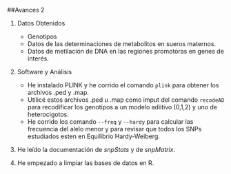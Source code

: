 ##Avances 2

1. Datos Obtenidos
	- Genotipos
	- Datos de las determinaciones de metabolitos en sueros maternos.
	- Datos de metilación de DNA en las regiones promotoras en genes de interés.

2. Software y Análisis
	- He instalado PLINK y he corrido el comando `plink` para obtener los archivos .ped y .map.
	- Utilicé estos archivos .ped u .map como imput del comando `recodeAD` para recodificar los genotipos a un modelo adiitivo (0,1,2) y uno de heterocigotos. 
	- He corrido los comando `--freq` y `--hardy` para calcular las frecuencia del alelo menor y para revisar que todos los SNPs estudiados esten en Equilibrio Hardy-Weiberg.

3. He leído la  documentación de *snpStats* y de *snpMatrix*.
4. He empezado a limpiar las bases de datos en R.

